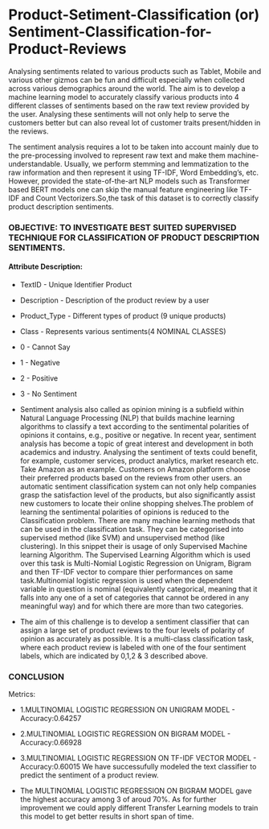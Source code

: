 # Product-Setiment-Classification (or) Sentiment-Classification-for-Product-Reviews

Analysing sentiments related to various products such as Tablet, Mobile and various other gizmos can be fun and difficult especially when collected across various demographics around the world. The aim is to develop a machine learning model to accurately classify various products into 4 different classes of sentiments based on the raw text review provided by the user. Analysing these sentiments will not only help to serve the customers better but can also reveal lot of customer traits present/hidden in the reviews.

The sentiment analysis requires a lot to be taken into account mainly due to the pre-processing involved to represent raw text and make them machine-understandable. Usually, we perform stemming and lemmatization to the raw information and then represent it using TF-IDF, Word Embedding’s, etc. However, provided the state-of-the-art NLP models such as Transformer based BERT models one can skip the manual feature engineering like TF-IDF and Count Vectorizers.So,the task of this dataset is to correctly classify product description sentiments.

### OBJECTIVE: TO INVESTIGATE BEST SUITED SUPERVISED TECHNIQUE FOR CLASSIFICATION OF PRODUCT DESCRIPTION SENTIMENTS.

#### Attribute Description:
* TextID - Unique Identifier Product 
* Description - Description of the product review by a user
* Product_Type - Different types of product (9 unique products)
* Class - Represents various sentiments(4 NOMINAL CLASSES)

* 0 - Cannot Say
* 1 - Negative
* 2 - Positive
* 3 - No Sentiment


* Sentiment analysis also called as opinion mining is a subfield within Natural Language Processing (NLP) that builds machine learning algorithms to classify a text according to the sentimental polarities of opinions it contains, e.g., positive or negative. In recent year, sentiment analysis has become a topic of great interest and development in both academics and industry. Analysing the sentiment of texts could benefit, for example, customer services, product analytics, market research etc. Take Amazon as an example. Customers on Amazon platform choose their preferred products based on the reviews from other users. an automatic sentiment classification system can not only help companies grasp the satisfaction level of the products, but also significantly assist new customers to locate their online shopping shelves.The problem of learning the sentimental polarities of opinions is reduced to the Classification problem. There are many machine learning methods that can be used in the classification task. They can be categorised into supervised method (like SVM) and unsupervised method (like clustering). In this snippet their is usage of only Supervised Machine learning Algorithm.
The Supervised Learning Algorithm which is used over this task is Multi-Nomial Logistic Regression on Unigram, Bigram and then TF-IDF vector to compare thier performances on same task.Multinomial logistic regression is used when the dependent variable in question is nominal (equivalently categorical, meaning that it falls into any one of a set of categories that cannot be ordered in any meaningful way) and for which there are more than two categories.

* The aim of this challenge is to develop a sentiment classifier that can assign a large set of product reviews to the four levels of polarity of opinion as accurately as possible. It is a multi-class classification task, where each product review is labeled with one of the four sentiment labels, which are indicated by 0,1,2 & 3 described above.

### CONCLUSION
Metrics:
* 1.MULTINOMIAL LOGISTIC REGRESSION ON UNIGRAM MODEL - Accuracy:0.64257
* 2.MULTINOMIAL LOGISTIC REGRESSION ON BIGRAM MODEL - Accuracy:0.66928
* 3.MULTINOMIAL LOGISTIC REGRESSION ON TF-IDF VECTOR MODEL - Accuracy:0.60015
We have successufully modeled the text classifier to predict the sentiment of a product review.

* The MULTINOMIAL LOGISTIC REGRESSION ON BIGRAM MODEL gave the highest accuracy among 3 of aroud 70%.
As for further improvement we could apply different Transfer Learning models to train this model to get better results in short span of time.
